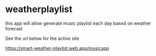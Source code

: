# weatherplaylist
this app will allow generate music playlist each day based on weather forecast

See the url below for the active site

https://smart-weather-playlist.web.app/musicapp
